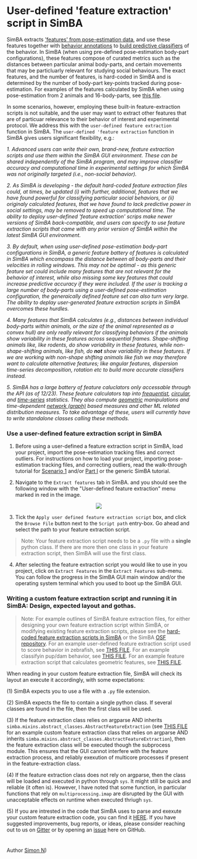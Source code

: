 # User-defined 'feature extraction' script in SimBA

SimBA extracts ['features' from pose-estimation data](https://github.com/sgoldenlab/simba/blob/master/docs/tutorial.md#step-5-extract-features), and use these features together with [behavior annotations](https://github.com/sgoldenlab/simba/blob/master/docs/tutorial.md#step-6-label-behavior) to [build predictive classifiers](https://github.com/sgoldenlab/simba/blob/master/docs/tutorial.md#step-7-train-machine-model) of the behavior. In SimBA (when using pre-defined pose-estimation body-part configurations), these features compose of curated metrics such as the distances between particular animal body-parts, and certain movements that may be particluarly relevant for studying social behaviours. The exact features, and the number of features, is hard-coded in SimBA and is determined by the number of body-part key-points tracked during pose-estimation. For examples of the features calculated by SimBA when using pose-estimation from 2 animals and 16-body-parts, see [this file](https://github.com/sgoldenlab/simba/blob/master/misc/Feature_description.csv).

In some scenarios, however, employing these built-in feature-extraction scripts is not suitable, and the user may want to extract other features that are of particuar relevance to their behavior of interest and experimental protocol. We address this with the `user-defined feature extraction` function in SimBA.  The `user-defined 'feature extraction` function in SimBA gives users significant flexibility, e.g.:

*1. Advanced users can write their own, brand-new, feature extraction scripts and use them within the SimBA GUI environment. These can be shared independently of the SimBA program, and may improve classifier accuracy and computational time in experimental settings for which SimBA was not originally targeted (i.e., non-social behavior).* 

*2. As SimBA is developing - the default hard-coded feature extraction files could, at times, be updated (i) with further, additional, features that we have found powerful for classifying particular social behaviors, or (ii) originaly calculated features, that we have found to lack predictive power in social settings, may be removed to speed up computational time. The ability to deploy user-defined 'feature extraction' scrips make newer versions of SimBA back-compatible, and users can specify to use feature extraction scripts that came with any prior version of SimBA within the latest SimBA GUI environment.*

*3. By default, when using user-defined pose-estimation body-part configurations in SimBA, a generic feature battery of features is calculated in SimBA which encompass the distance between all body-parts and their velocities in rolling windows.  This may  not be optimal - as this generic feature set could include many features that are not relevant for the behavior of interest, while also missing some key features that could increase predictive accuracy if they were included. If the user is tracking a large number of body-parts using a user-defined pose-estimation configuration, the generaically defined feature set can also turn very large. The ability to deplay user-generated feature extraction scripts in SimBA overcomes these hurdles.*

*4. Many features that SimBA calculates (e.g., distances between individual body-parts within animals, or the size of the animal represented as a convex hull) are only really relevant for classifying behaviors if the animals show variability in these features across sequential frames. Shape-shifting animals like, like rodents, do show variability in these features, while non-shape-shifting animals, like fish, do **not** show variability in these features. If we are working with non-shape shifting animals like fish we may therefore want to calculate alternative features; like angular features, dispersion time-series decomposition, rotation etc to build more accurate classifiers instead.* 

*5. SimBA has a large battery of feature caluclators only accessable through the API (as of 12/23). These feature calculators tap into [frequentist](https://simba-uw-tf-dev.readthedocs.io/en/latest/simba.mixins.html#module-simba.mixins.statistics_mixin), [circular](https://simba-uw-tf-dev.readthedocs.io/en/latest/simba.mixins.html#module-simba.mixins.circular_statistics), and [time-series](https://simba-uw-tf-dev.readthedocs.io/en/latest/simba.mixins.html#module-simba.mixins.timeseries_features_mixin) statistics. They also compute [geometric](https://simba-uw-tf-dev.readthedocs.io/en/latest/simba.mixins.html#module-simba.mixins.geometry_mixin) manipulations and time-dependent [network (graph)](https://simba-uw-tf-dev.readthedocs.io/en/latest/simba.mixins.html#module-simba.mixins.network_mixin) based measures and other ML related distribution measures. To take advantage of these, users will currently have to write standalone classes calling these methods.*


### Use a user-defined feature extraction script in SimBA

1. Before using a user-defined a feature extraction script in SimBA, load your project, import the pose-estimation tracking files and correct outliers. For instructions on how to load your project, importing pose-estimation tracking files, and correcting outliers, read the walk-through tutorial for [Scenario 1](https://github.com/sgoldenlab/simba/blob/master/docs/Scenario1.md) and/or [Part I](https://github.com/sgoldenlab/simba/blob/master/docs/tutorial.md#step-1-generate-project-config%5D) or the generic SimBA tutorial.  

2. Navigate to the `Extract features` tab in SimBA. and you should see the following window with the "User-defined feature extraction" menu marked in red in the image. 

<p align="center">
<img src="https://github.com/sgoldenlab/simba/blob/master/images/feature_extraction_user_defined_2023.png" />
</p>

3. Tick the `Apply user defined feature extraction script` box, and click the `Browse File` button next to the `Script path` entry-box. Go ahead and select the path to your feature extraction script.

> Note: Your feature extraction script needs to be a `.py` file with a **single** python class. If there are more then one class in your feature extraction script, then SimBA will use the first class. 

4. After selecting the feature extraction script you would like to use in you project, click on `Extract Features` in the `Extract Features` sub-menu. You can follow the progress in the SimBA GUI main window and/or the operating system terminal which you used to boot up the SimBA GUI.

### Writing a custom feature extraction script and running it in SimBA: Design, expected layout and gothas. 

>Note: For example outlines of SimBA feature extraction files, for either designing your own feature extraction script within SimBA, or modifying existing feature extraction scripts, please see the [hard-coded feature extraction scripts in SimBA](https://github.com/sgoldenlab/simba/tree/master/simba/features_scripts) or the SimBA [OSF repository](https://osf.io/emxyw/). For an example user-defined feature extraction script used to score behavior in zebrafish, see [THIS FILE](https://github.com/sgoldenlab/simba/blob/master/simba/feature_extractors/misc/fish_feature_extractor_2023_version_5.py). For an example classifyin pup/dam behavior, see [THIS FILE](https://github.com/lapphe/AMBER-pipeline/blob/main/SimBA_AMBER_project/AMBER_2_0__feature_extraction/amber_feature_extraction_20230815.py). For an example feature extraction script that calculates geometric features, see [THIS FILE](https://github.com/sgoldenlab/simba/blob/master/misc/geometry_feature_extraction.py).

When reading in your custom feature extraction file, SimBA will check its layout an execute it accordingly, with some expectations:

(1) SimBA expects you to use a file with a `.py` file extension. 

(2) SimBA expects the file to contain a single python class. If several classes are found in the file, then the first class will be used. 

(3) If the feature extraction class relies on argparse AND inherits ``simba.mixins.abstract_classes.AbstractFeatureExtraction``
(see [THIS FILE](https://github.com/sgoldenlab/simba/blob/master/misc/geometry_feature_extraction.py) for an example custom feature extraction class that relies on argparse AND inherits ``simba.mixins.abstract_classes.AbstractFeatureExtraction``), then the feature extraction class will be executed though the subprocess module. This ensures that the GUI cannot interfere with the feature extraction process, and reliably exexution of multicore processes if present in the feature-extraction class.

(4) If the feature extraction class does not rely on argparse, then the class will be loaded and executed in python through ``sys``. It
might still be quick and reliable (it often is). However, I have noted that some function, in particular functions that rely on ``multiprocessing.imap`` are disrupted by the GUI with unacceptable effects on runtime when executed thriugh ``sys``.

(5) If you are intrested in the code that SimBA uses to parse and exexute your custom feature extraction code, you can find it [HERE](https://github.com/sgoldenlab/simba/blob/master/simba/utils/custom_feature_extractor.py). If you have suggested improvements, bug reports, or ideas, please consider reaching out to us on [Gitter](https://app.gitter.im/#/room/#SimBA-Resource_community:gitter.im) or by opening an [issue](https://github.com/sgoldenlab/simba/issues) here on GitHub. 

#
Author [Simon N](https://github.com/sronilsson))

